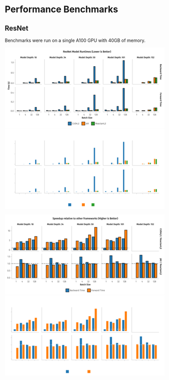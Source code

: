 # Performance Benchmarks

## ResNet

Benchmarks were run on a single A100 GPU with 40GB of memory.

<p align="center">
    <img src="results/resnet/resnet_runtimes.svg#gh-light-mode-only"/>
    <img src="results/resnet/resnet_runtimes_dark.svg#gh-dark-mode-only"/>
</p>

<p align="center">
    <img src="results/resnet/resnet_speedups.svg#gh-light-mode-only"/>
    <img src="results/resnet/resnet_speedups_dark.svg#gh-dark-mode-only"/>
</p>
